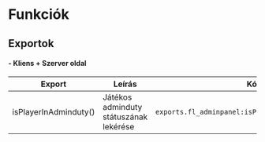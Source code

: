 # Funkciók

## Exportok

#### - Kliens + Szerver oldal

| Export                | Leírás                                 | Kód                                                 |
| --------------------- | -------------------------------------- | --------------------------------------------------- |
| isPlayerInAdminduty() | Játékos adminduty státuszának lekérése | `exports.fl_adminpanel:isPlayerInAdminduty(player)` |
